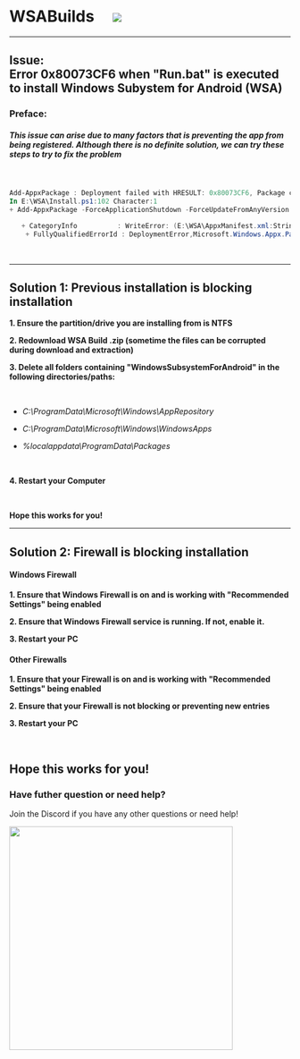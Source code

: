# WSABuilds &nbsp; &nbsp; <img src="https://img.shields.io/github/downloads/MustardChef/WSABuilds/total?label=Total%20Downloads&style=for-the-badge"/> &nbsp; 

---
## Issue: </br> Error 0x80073CF6 when "Run.bat" is executed to install Windows Subystem for Android (WSA)
### Preface:
##### This issue can arise due to many factors that is preventing the app from being registered. Although there is no definite solution, we can try these steps to try to fix the problem

</br>

```Powershell
Add-AppxPackage : Deployment failed with HRESULT: 0x80073CF6, Package could not be registered
In E:\WSA\Install.ps1:102 Character:1
+ Add-AppxPackage -ForceApplicationShutdown -ForceUpdateFromAnyVersion

   + CategoryInfo          : WriteError: (E:\WSA\AppxManifest.xml:String) [Add-AppxPackage], IOException
    + FullyQualifiedErrorId : DeploymentError,Microsoft.Windows.Appx.PackageManager.Commands.AddAppxPackageCommand
```


</br>

---
## Solution 1: Previous installation is blocking installation

**1. Ensure the partition/drive you are installing from is NTFS**

**2. Redownload WSA Build .zip (sometime the files can be corrupted during download and extraction)**

**3. Delete all folders containing "WindowsSubsystemForAndroid" in the following directories/paths:** 

<br>

   - *C:\ProgramData\Microsoft\Windows\AppRepository*
   
   - *C:\ProgramData\Microsoft\Windows\WindowsApps*
   
   - *%localappdata\ProgramData\Packages*

<br>

**4. Restart your Computer**

<br>

**Hope this works for you!**

---
## Solution 2: Firewall is blocking installation

#### Windows Firewall
**1. Ensure that Windows Firewall is on and is working with "Recommended Settings" being enabled**

**2. Ensure that Windows Firewall service is running. If not, enable it.**

**3. Restart your PC**

#### Other Firewalls
**1. Ensure that your Firewall is on and is working with "Recommended Settings" being enabled**

**2. Ensure that your Firewall is not blocking or preventing new entries**

**3. Restart your PC**

<br>

**Hope this works for you!**
---

### Have futher question or need help?

Join the Discord if you have any other questions or need help!

[<img src="https://invidget.switchblade.xyz/2thee7zzHZ" style="width: 400px;"/>](https://discord.gg/2thee7zzHZ)

